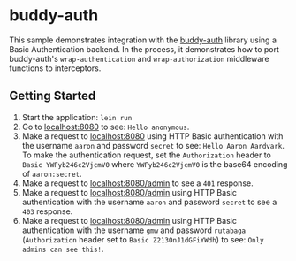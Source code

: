 # buddy-auth

This sample demonstrates integration with
the [buddy-auth](https://funcool.github.io/buddy-auth/latest/) library
using a Basic Authentication backend. In the process, it demonstrates
how to port buddy-auth's `wrap-authentication` and
`wrap-authorization` middleware functions to interceptors.

## Getting Started

1. Start the application: `lein run`
2. Go to [localhost:8080](http://localhost:8080/) to see: `Hello
   anonymous`.
3. Make a request to [localhost:8080](http://localhost:8080/) using
   HTTP Basic authentication with the username `aaron` and password
   `secret` to see: `Hello Aaron Aardvark`. To make the authentication
   request, set the `Authorization` header to `Basic YWFyb246c2VjcmV0`
   where `YWFyb246c2VjcmV0` is the base64 encoding of `aaron:secret`.
4. Make a request
   to [localhost:8080/admin](http://localhost:8080/admin) to see a
   `401` response.
5. Make a request
to [localhost:8080/admin](http://localhost:8080/admin) using HTTP
Basic authentication with the username `aaron` and password `secret`
to see a `403` response.
5. Make a request
to [localhost:8080/admin](http://localhost:8080/admin) using HTTP
Basic authentication with the username `gmw` and password `rutabaga`
(`Authorization` header set to `Basic Z213OnJ1dGFiYWdh`) to see: `Only
admins can see this!`.
